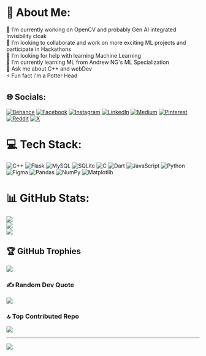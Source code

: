 # 💫 About Me:
🔭 I’m currently working on OpenCV and probably Gen AI integrated Invisibility cloak<br>👯 I’m looking to collaborate and work on more exciting ML projects and participate in Hackathons<br>🤝 I’m looking for help with learning Machine Learning<br>🌱 I’m currently learning ML from Andrew NG's ML Specialization <br>💬 Ask me about C++ and webDev<br>⚡ Fun fact i'm a Potter Head


## 🌐 Socials:
[![Behance](https://img.shields.io/badge/Behance-1769ff?logo=behance&logoColor=white)](https://behance.net/umaryaksambi) [![Facebook](https://img.shields.io/badge/Facebook-%231877F2.svg?logo=Facebook&logoColor=white)](https://facebook.com/umaryaksambi) [![Instagram](https://img.shields.io/badge/Instagram-%23E4405F.svg?logo=Instagram&logoColor=white)](https://instagram.com/umaryaksambiii) [![LinkedIn](https://img.shields.io/badge/LinkedIn-%230077B5.svg?logo=linkedin&logoColor=white)](https://linkedin.com/in/umaryaksambi) [![Medium](https://img.shields.io/badge/Medium-12100E?logo=medium&logoColor=white)](https://medium.com/@UmarYaksambi) [![Pinterest](https://img.shields.io/badge/Pinterest-%23E60023.svg?logo=Pinterest&logoColor=white)](https://pinterest.com/umaryaksambiii) [![Reddit](https://img.shields.io/badge/Reddit-%23FF4500.svg?logo=Reddit&logoColor=white)](https://reddit.com/user/DracoMalfoy) [![X](https://img.shields.io/badge/X-black.svg?logo=X&logoColor=white)](https://x.com/umaryaksambi) 

# 💻 Tech Stack:
![C++](https://img.shields.io/badge/c++-%2300599C.svg?style=for-the-badge&logo=c%2B%2B&logoColor=white) ![Flask](https://img.shields.io/badge/flask-%23000.svg?style=for-the-badge&logo=flask&logoColor=white) ![MySQL](https://img.shields.io/badge/mysql-4479A1.svg?style=for-the-badge&logo=mysql&logoColor=white) ![SQLite](https://img.shields.io/badge/sqlite-%2307405e.svg?style=for-the-badge&logo=sqlite&logoColor=white) ![C](https://img.shields.io/badge/c-%2300599C.svg?style=for-the-badge&logo=c&logoColor=white) ![Dart](https://img.shields.io/badge/dart-%230175C2.svg?style=for-the-badge&logo=dart&logoColor=white) ![JavaScript](https://img.shields.io/badge/javascript-%23323330.svg?style=for-the-badge&logo=javascript&logoColor=%23F7DF1E) ![Python](https://img.shields.io/badge/python-3670A0?style=for-the-badge&logo=python&logoColor=ffdd54) ![Figma](https://img.shields.io/badge/figma-%23F24E1E.svg?style=for-the-badge&logo=figma&logoColor=white) ![Pandas](https://img.shields.io/badge/pandas-%23150458.svg?style=for-the-badge&logo=pandas&logoColor=white) ![NumPy](https://img.shields.io/badge/numpy-%23013243.svg?style=for-the-badge&logo=numpy&logoColor=white) ![Matplotlib](https://img.shields.io/badge/Matplotlib-%23ffffff.svg?style=for-the-badge&logo=Matplotlib&logoColor=black)
# 📊 GitHub Stats:
![](https://github-readme-stats.vercel.app/api?username=umaryaksambi&theme=tokyonight&hide_border=false&include_all_commits=true&count_private=true)<br/>
![](https://github-readme-streak-stats.herokuapp.com/?user=umaryaksambi&theme=tokyonight&hide_border=false)<br/>
![](https://github-readme-stats.vercel.app/api/top-langs/?username=umaryaksambi&theme=tokyonight&hide_border=false&include_all_commits=true&count_private=true&layout=compact)

## 🏆 GitHub Trophies
![](https://github-profile-trophy.vercel.app/?username=umaryaksambi&theme=radical&no-frame=false&no-bg=false&margin-w=4)

### ✍️ Random Dev Quote
![](https://quotes-github-readme.vercel.app/api?type=vetical&theme=radical)

### 🔝 Top Contributed Repo
![](https://github-contributor-stats.vercel.app/api?username=umaryaksambi&limit=5&theme=dark&combine_all_yearly_contributions=true)

---
[![](https://visitcount.itsvg.in/api?id=umaryaksambi&icon=10&color=1)](https://visitcount.itsvg.in)

<!-- Proudly created with GPRM ( https://gprm.itsvg.in ) -->
